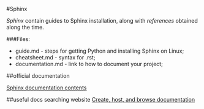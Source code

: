 #Sphinx

*Sphinx* contain guides to Sphinx installation, along with _references_ obtained along the time.

###Files:
* guide.md - steps for getting Python and installing Sphinx on Linux;
* cheatsheet.md - syntax for .rst;
* documentation.md - link to how to document your project;



##official documentation

[Sphinx documentation contents](http://sphinx-doc.org/latest/contents.html)

##useful docs searching website
[Create, host, and browse documentation](https://readthedocs.org/)